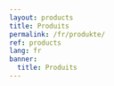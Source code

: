 ```yaml
---
layout: products
title: Produits
permalink: /fr/produkte/
ref: products
lang: fr
banner:
  title: Produits
---
```


